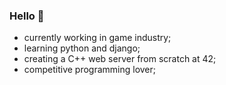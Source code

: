 ###    Hello 👋

- currently working in game industry;
- learning python and django;
- creating a C++ web server from scratch at 42;
- competitive programming lover;

